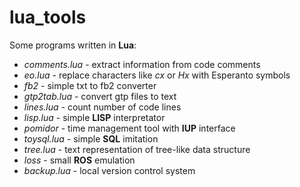 # lua_tools
Some programs written in **Lua**:

* _comments.lua_ - extract information from code comments
* _eo.lua_ - replace characters like _cx_ or _Hx_ with Esperanto symbols
* _fb2_ - simple txt to fb2 converter
* _gtp2tab.lua_ - convert gtp files to text
* _lines.lua_ - count number of code lines
* _lisp.lua_ - simple **LISP** interpretator
* _pomidor_ - time management tool with **IUP** interface
* _toysql.lua_ - simple **SQL** imitation
* _tree.lua_ - text representation of tree-like data structure
* _loss_ - small **ROS** emulation
* _backup.lua_ - local version control system
